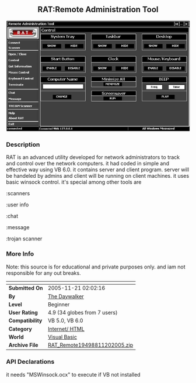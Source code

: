 ﻿<div align="center">

## RAT:Remote Administration Tool

<img src="PIC20051130134398346.JPG">
</div>

### Description

RAT is an advanced utility developed for network administrators to track and control over the network computers. it had coded in simple and effective way using VB 6.0. it contains server and client program. server will be handeled by admins and client will be running on client machines. it uses basic winsock control. it's special among other tools are

:scanners

:user info

:chat

:message

:trojan scanner
 
### More Info
 
Note: this source is for educational and private purposes only. and iam not responsible for any out breaks.


<span>             |<span>
---                |---
**Submitted On**   |2005-11-21 02:02:16
**By**             |[The Daywalker](https://github.com/Planet-Source-Code/PSCIndex/blob/master/ByAuthor/the-daywalker.md)
**Level**          |Beginner
**User Rating**    |4.9 (34 globes from 7 users)
**Compatibility**  |VB 5\.0, VB 6\.0
**Category**       |[Internet/ HTML](https://github.com/Planet-Source-Code/PSCIndex/blob/master/ByCategory/internet-html__1-34.md)
**World**          |[Visual Basic](https://github.com/Planet-Source-Code/PSCIndex/blob/master/ByWorld/visual-basic.md)
**Archive File**   |[RAT\_Remote19498811202005\.zip](https://github.com/Planet-Source-Code/the-daywalker-rat-remote-administration-tool__1-63319/archive/master.zip)

### API Declarations

it needs "MSWinsock.ocx" to execute if VB not installed





